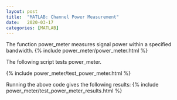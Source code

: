 ```yaml
---
layout: post
title:  "MATLAB: Channel Power Measurement"
date:   2020-03-17
categories: [MATLAB]
---
```


The function power_meter measures signal power within a specified bandwidth.
{% include power_meter/power_meter.html %}

The following script tests power_meter.

{% include power_meter/test_power_meter.html %}

Running the above code gives the following results:
{% include power_meter/test_power_meter_results.html %}
